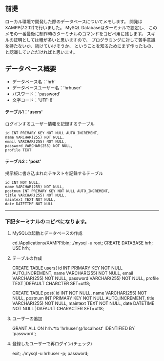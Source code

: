 ## 前提
ローカル環境で開発した際のデータベースについてメモします。
開発はXAMPP(7.2.12)で行いました。
MySQL Databaseはターミナルで設定し、
このメモの一番最後に制作時のターミナルのコマンドをコピペ用に残します。
スキルの証明としては粗が多いと思いますので、
プログラミングに対して苦手意識を持たないか、続けていけそうか、
ということを知るためにまず作ったもの、
と認識していただければと思います。

## データベース概要
- データベース名：'hrh'
- データベースユーザー名：'hrhuser'
- パスワード：'password'
- 文字コード：'UTF-8'

#### テーブル1：'users'
ログインするユーザー情報を記録するテーブル

	id INT PRIMARY KEY NOT NULL AUTO_INCREMENT,
	name VARCHAR(255) NOT NULL,
	email VARCHAR(255) NOT NULL,
	password VARCHAR(255) NOT NULL,
	profile TEXT

#### テーブル2：'post'
掲示板に書き込まれたテキストを記録するテーブル

	id INT NOT NULL,
	name VARCHAR(255) NOT NULL,
	postnum INT PRIMARY KEY NOT NULL AUTO_INCREMENT,
	title VARCHAR(255) NOT NULL,
	maintext TEXT NOT NULL,
	date DATETIME NOT NULL

***
### 下記ターミナルのコピペになります。
1. MySQLの起動とデータベースの作成

	cd /Applications/XAMPP/bin;
	./mysql -u root;
	CREATE DATABASE hrh;
	USE hrh;

2. テーブルの作成

	CREATE TABLE users(
	id INT PRIMARY KEY NOT NULL AUTO_INCREMENT,
	name VARCHAR(255) NOT NULL,
	email VARCHAR(255) NOT NULL,
	password VARCHAR(255) NOT NULL,
	profile TEXT
	)DEFAULT CHARCTER SET=utf8;

	CREATE TABLE post(
	id INT NOT NULL,
	name VARCHAR(255) NOT NULL,
	postnum INT PRIMARY KEY NOT NULL AUTO_INCREMENT,
	title VARCHAR(255) NOT NULL,
	maintext TEXT NOT NULL,
	date DATETIME NOT NULL
	)DAFAULT CHARACTER SET=utf8;

3. ユーザーの追加

	GRANT ALL ON hrh.*to 'hrhuser'@'localhost' IDENTIFIED BY 'password';

4. 登録したユーザーで再ログイン(チェック)

	exit;
	./mysql -u hrhuser -p;
	password;
